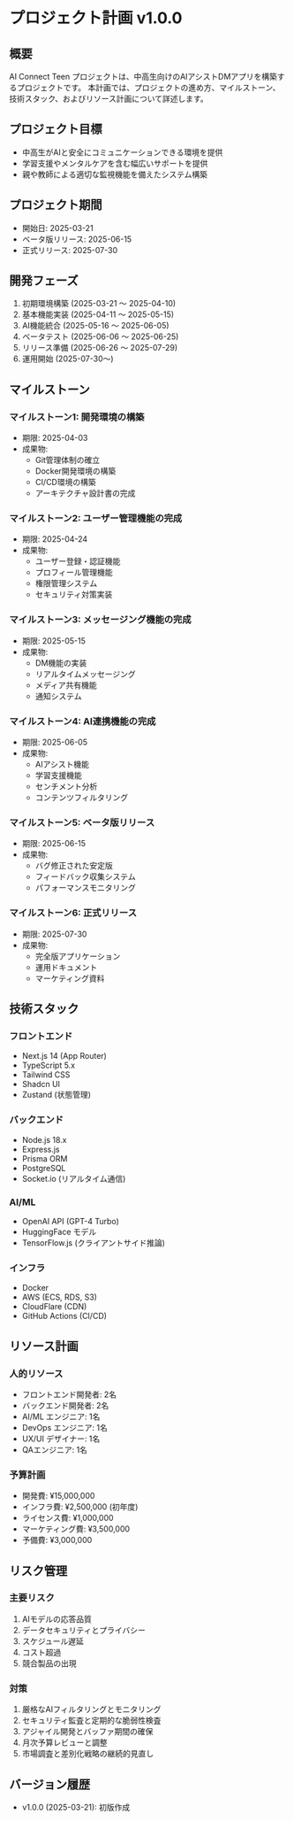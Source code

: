 # プロジェクト計画 v1.0.0

## 概要
AI Connect Teen プロジェクトは、中高生向けのAIアシストDMアプリを構築するプロジェクトです。
本計画では、プロジェクトの進め方、マイルストーン、技術スタック、およびリソース計画について詳述します。

## プロジェクト目標
- 中高生がAIと安全にコミュニケーションできる環境を提供
- 学習支援やメンタルケアを含む幅広いサポートを提供
- 親や教師による適切な監視機能を備えたシステム構築

## プロジェクト期間
- 開始日: 2025-03-21
- ベータ版リリース: 2025-06-15
- 正式リリース: 2025-07-30

## 開発フェーズ
1. 初期環境構築 (2025-03-21 〜 2025-04-10)
2. 基本機能実装 (2025-04-11 〜 2025-05-15)
3. AI機能統合 (2025-05-16 〜 2025-06-05)
4. ベータテスト (2025-06-06 〜 2025-06-25)
5. リリース準備 (2025-06-26 〜 2025-07-29)
6. 運用開始 (2025-07-30〜)

## マイルストーン

### マイルストーン1: 開発環境の構築
- 期限: 2025-04-03
- 成果物:
  - Git管理体制の確立
  - Docker開発環境の構築
  - CI/CD環境の構築
  - アーキテクチャ設計書の完成

### マイルストーン2: ユーザー管理機能の完成
- 期限: 2025-04-24
- 成果物:
  - ユーザー登録・認証機能
  - プロフィール管理機能
  - 権限管理システム
  - セキュリティ対策実装

### マイルストーン3: メッセージング機能の完成
- 期限: 2025-05-15
- 成果物:
  - DM機能の実装
  - リアルタイムメッセージング
  - メディア共有機能
  - 通知システム

### マイルストーン4: AI連携機能の完成
- 期限: 2025-06-05
- 成果物:
  - AIアシスト機能
  - 学習支援機能
  - センチメント分析
  - コンテンツフィルタリング

### マイルストーン5: ベータ版リリース
- 期限: 2025-06-15
- 成果物:
  - バグ修正された安定版
  - フィードバック収集システム
  - パフォーマンスモニタリング

### マイルストーン6: 正式リリース
- 期限: 2025-07-30
- 成果物:
  - 完全版アプリケーション
  - 運用ドキュメント
  - マーケティング資料

## 技術スタック

### フロントエンド
- Next.js 14 (App Router)
- TypeScript 5.x
- Tailwind CSS
- Shadcn UI
- Zustand (状態管理)

### バックエンド
- Node.js 18.x
- Express.js
- Prisma ORM
- PostgreSQL
- Socket.io (リアルタイム通信)

### AI/ML
- OpenAI API (GPT-4 Turbo)
- HuggingFace モデル
- TensorFlow.js (クライアントサイド推論)

### インフラ
- Docker
- AWS (ECS, RDS, S3)
- CloudFlare (CDN)
- GitHub Actions (CI/CD)

## リソース計画

### 人的リソース
- フロントエンド開発者: 2名
- バックエンド開発者: 2名
- AI/ML エンジニア: 1名
- DevOps エンジニア: 1名
- UX/UI デザイナー: 1名
- QAエンジニア: 1名

### 予算計画
- 開発費: ¥15,000,000
- インフラ費: ¥2,500,000 (初年度)
- ライセンス費: ¥1,000,000
- マーケティング費: ¥3,500,000
- 予備費: ¥3,000,000

## リスク管理

### 主要リスク
1. AIモデルの応答品質
2. データセキュリティとプライバシー
3. スケジュール遅延
4. コスト超過
5. 競合製品の出現

### 対策
1. 厳格なAIフィルタリングとモニタリング
2. セキュリティ監査と定期的な脆弱性検査
3. アジャイル開発とバッファ期間の確保
4. 月次予算レビューと調整
5. 市場調査と差別化戦略の継続的見直し

## バージョン履歴
- v1.0.0 (2025-03-21): 初版作成
